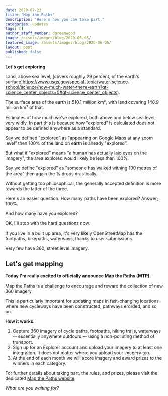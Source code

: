 ```yaml
---
date: 2020-07-22
title: "Map the Paths"
description: "Here's how you can take part."
categories: updates
tags: []
author_staff_member: dgreenwood
image: /assets/images/blog/2020-06-05/
featured_image: /assets/images/blog/2020-06-05/
layout: post
published: false
---
```


**Let's get exploring**

Land, above sea level, [covers roughly 29 percent, of the earth's surface]https://www.usgs.gov/special-topic/water-science-school/science/how-much-water-there-earth?qt-science_center_objects=0#qt-science_center_objects).

The surface area of the earth is 510.1 million km², with land covering 148.9 million km² of that.

Estimates of how much we've explored, both above and below sea level, very widly. In part this is because how "explored” is calculated does not appear to be defined anywhere as a standard.

Say we defined "explored” as "appearing on Google Maps at any zoom level” then 100% of the land on earth is already "explored”.

But what if "explored” means "a human has actually laid eyes on the imagery", the area explored would likely be less than 100%.

Say we define "explored” as "someone has walked withing 100 metres of the area” then again the % drops drastically.

Without getting too philosophical, the generally accepted definition is more towards the latter of the three.

Here's an easier question. How many paths have been explored? Answer; 100%.

And how many have you explored?

OK, I'll stop with the hard questions now.

If you live in a built up area, it's very likely OpenStreetMap has the footpaths, bikepaths, waterways, thanks to user submissions.

Very few have 360, street level imagery.

## Let's get mapping

**Today I'm really excited to officially announce Map the Paths (MTP).**

Map the Paths is a challenge to encourage and reward the collection of new 360 imagery.

This is particularly important for updating maps in fast-changing locations where new cycleways have been constructed, pathways erorded, and so on.

**How it works:**

1. Capture 360 imagery of cycle paths, footpaths, hiking trails, waterways -- essentially anywhere outdoors -- using a non-polluting method of transport.
2. Sign up for an Explorer account and upload your imagery to at least one integration. It does not matter where you upload your imagery too.
3. At the end of each month we will score imagery and award prizes to the winners in each category.

For further details about taking part, the rules, and prizes, please visit the dedicated [Map the Paths website](https://www.mapthepaths.com).

_What are you waiting for?_
